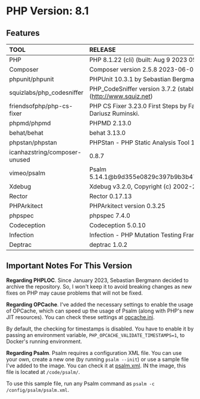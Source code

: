 # PHP Version: 8.1

## Features

|TOOL|RELEASE|
|:---|:------|
|PHP|PHP 8.1.22 (cli) (built: Aug  9 2023 05:58:24) (NTS)|
|Composer|Composer version 2.5.8 2023-06-09 17:13:21|
|phpunit/phpunit|PHPUnit 10.3.1 by Sebastian Bergmann and contributors.|
|squizlabs/php_codesniffer|PHP_CodeSniffer version 3.7.2 (stable) by Squiz (http://www.squiz.net)|
|friendsofphp/php-cs-fixer|PHP CS Fixer 3.23.0 First Steps by Fabien Potencier and Dariusz Ruminski.|
|phpmd/phpmd|PHPMD 2.13.0|
|behat/behat|behat 3.13.0|
|phpstan/phpstan|PHPStan - PHP Static Analysis Tool 1.10.29|
|icanhazstring/composer-unused|0.8.7|
|vimeo/psalm|Psalm 5.14.1@b9d355e0829c397b9b3b47d0c0ed042a8a70284d|
|Xdebug|Xdebug v3.2.0, Copyright (c) 2002-2022, by Derick Rethans|
|Rector|Rector 0.17.13|
|PHPArkitect|PHPArkitect version 0.3.25|
|phpspec|phpspec 7.4.0|
|Codeception|Codeception 5.0.10|
|Infection|Infection - PHP Mutation Testing Framework version 0.27.0|
|Deptrac|deptrac 1.0.2|

## Important Notes For This Version

**Regarding PHPLOC**. Since January 2023, Sebastian Bergmann decided to archive the repository. So, I won't keep it to
avoid breaking changes as new fixes on PHP may cause problems that will not be fixed.

**Regarding OPCache**. I've added the necessary settings to enable the usage of OPCache, which can speed up the usage of
Psalm (along with PHP's new JIT resources). You can check these settings at [opcache.ini](./opcache.ini).

By default, the checking for timestamps is disabled. You have to enable it by passing an environment variable,
`PHP_OPCACHE_VALIDATE_TIMESTAMPS=1`, to Docker's running environment.

**Regarding Psalm**. Psalm requires a configuration XML file. You can use your own, create a new one (by running `psalm
--init`) or use a sample file I've added to the image. You can check it at [psalm.xml](./psalm.xml). IN the image, this
file is located at `/code/psalm/`.

To use this sample file, run any Psalm command as `psalm -c /config/psalm/psalm.xml`.
